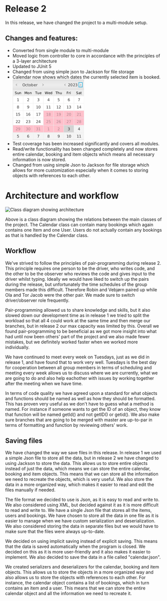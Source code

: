 # Release 2
In this release, we have changed the project to a multi-module setup.

## Changes and features:
- Converted from single module to multi-module
- Moved logic from controller to core in accordance with the principles of a 3-layer architecture
- Updated to JUnit 5
- Changed from using simple json to Jackson for file storage
- Calendar now shows which dates the currently selected item is booked. 
![Calendar with booked dates](calendar_booked_example.png)
- Test coverage has been increased significantly and covers all modules. 
- Read/write functionality has been changed completely and now stores entire calendar, booking and item objects which means all necessary information is now stored. 
- Changed from using simple Json to Jackson for file storage which allows for more customization especially when it comes to storing objects with references to each other.


# Architecture and workflow
![Class diagram showing architecture](https://www.plantuml.com/plantuml/png/XPJ1ZXiX38RlF0NA2QhkeTTLjTgawI7IgZsi-W3EO25Q1YfWK-tRTo5umZ0pocNYs9_DRnln71E4z3PQDbY8aNy3Yqv1O8mi_iZt8S3xYudfwy7xFyRf9tw-6d76NRnHFE3eBrX1OLmYzgJa0WQbQbJK3ABb7G4QKxMZQDcSRn4SDt5_0MFXR76gxV3VWShNXkj_neXvvAU4Ov61wkVvDmwfYVsA6Awnq7XV_03s20bv6MUsLgFeL1URpQVnbsQdn2SEjXXnqaaJZ9XAGAne-BmyMgxa7-ZyiYsZPATFjyXM0PgLM4nlCoE8Pffhr2irijRSMi9tfpgSskxNgplLijyn0O52tIfrAsyJ8K5oUxKPszVjphZN5BAH_DKGT6LB0upbxuroC6BdKXY7OFucunr5odu_pDEHygVH_O0HHLDCTjLqHMIVUBmT8vOdBykq2SjgpILiDEiIe06K1J6Mlzq0gkjQWOZj5WdeMoJ_KXH59b44js_KoINK6CfcSnEngmXAPRUuRQEDqmiwHvHiNjhTbnt_zF30ToEuzns_NPd1kmJ6HKOk8lDlBdYFgJA8ARBwu_ewp-ZKssZ_0m00)

Above is a class diagram showing the relations between the main classes of the project. The Calendar class can contain many bookings which again contains one Item and one User. Users do not actually contain any bookings as that is handled by the Calendar class.

## Workflow
We've strived to follow the principles of pair-programming during release 2. This principle requires one person to be the driver, who writes code, and the other to be the observer who reviews the code and gives input to the driver whilst typing. Ideally we would have liked to switch up the pairs during the release, but unfortunately the time schedules of the group members made this difficult. Therefore Robin and Vebjørn paired up while Ola and Tor Jacob were the other pair. We made sure to switch driver/observer role frequently.

Pair-programming allowed us to share knowledge and skills, but it also slowed down our development time as in release 1 we tried to split the workload so that all 4 could work at the same time and then merge our branches, but in release 2 our max capacity was limited by this. Overall we found pair-programming to be beneficial as we got more insight into what had until now been others' part of the project and we also made fewer mistakes, but we definitely worked faster when we worked more individually.

We have continued to meet every week on Tuesdays, just as we did in release 1, and have found that to work very well. Tuesdays is the best day for cooperation between all group members in terms of scheduling and meeting every week allows us to discuss where we are currently, what we are going to do and also help eachother with issues by working together after the meeting when we have time.

In terms of code quality we have agreed upon a standard for what objects and functions should be named as well as how they should be formatted. This has proven very useful as we don't have to guess what a method is named. For instance if someone wants to get the ID of an object, they know that function will be named getId() and not getID() or getid(). We also make sure branches that are going to be merged with master are up-to-par in terms of formatting and function by reviewing others' work.

## Saving files
We have changed the way we save files in this release. In release 1 we used a simple Json file to store all the data, but in release 2 we have changed to using Jackson to store the data. This allows us to store entire objects instead of just the data, which means we can store the entire calendar, booking and item objects. This means that we can store all the information we need to recreate the objects, which is very useful. We also store the data in a more organized way, which makes it easier to read and edit the files manually if needed.

The file format we decided to use is Json, as it is easy to read and write to. We also considered using XML, but decided against it as it is more difficult to read and write to. We have a single Json file that stores all the items, users and bookings. We have chosen to store all the data in one file as it is easier to manage when we have custom serialization and deserialization. We also considered storing the data in separate files but we would have to make sure that the files were always up-to-date.

We decided on using implicit saving instead of explicit saving. This means that the data is saved automatically when the program is closed. We decided on this as it is more user-friendly and it also makes it easier to implement. We also decided to save the data in a file called "calendar.json". 

We created serializers and deserializers for the calendar, booking and item objects. This allows us to store the objects in a more organized way and also allows us to store the objects with references to each other. For instance, the calendar object contains a list of bookings, which in turn contains an item and a user. This means that we can store the entire calendar object and all the information we need to recreate it.

